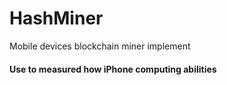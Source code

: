 # HashMiner
Mobile devices blockchain miner implement

#### Use to measured how iPhone computing abilities
